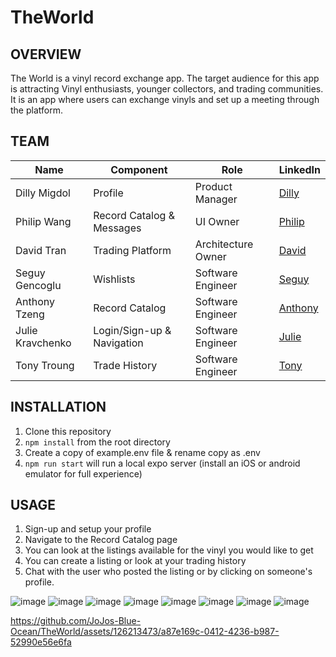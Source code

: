 # TheWorld

## OVERVIEW
The World is a vinyl record exchange app. The target audience for this app is attracting Vinyl enthusiasts, younger collectors, and trading communities. It is an app where users can exchange vinyls and set up a meeting through the platform. 

## TEAM
| Name | Component | Role | LinkedIn |
|---|---|---|---|
| Dilly Migdol| Profile | Product Manager | [Dilly](https://www.linkedin.com/in/dillonmigdol/)
| Philip Wang | Record Catalog & Messages | UI Owner | [Philip](https://www.linkedin.com/in/philip-wang-390818120/)
| David Tran | Trading Platform | Architecture Owner | [David](https://www.linkedin.com/in/davidtran3237/)
| Seguy Gencoglu | Wishlists | Software Engineer | [Seguy](https://www.linkedin.com/in/seguygencoglu/)
| Anthony Tzeng | Record Catalog | Software Engineer | [Anthony](https://www.linkedin.com/in/anthonytzeng/)
|Julie Kravchenko| Login/Sign-up & Navigation | Software Engineer | [Julie](https://www.linkedin.com/in/julie-kravchenko/)
| Tony Troung | Trade History| Software Engineer | [Tony](https://www.linkedin.com/in/tonytruong575/)


## INSTALLATION
1. Clone this repository
2. `npm install` from the root directory
3. Create a copy of example.env file & rename copy as .env
4. `npm run start` will run a local expo server (install an iOS or android emulator for full experience)

## USAGE
1. Sign-up and setup your profile
2. Navigate to the Record Catalog page
3. You can look at the listings available for the vinyl you would like to get
4. You can create a listing or look at your trading history
5. Chat with the user who posted the listing or by clicking on someone's profile.
   
![image](https://github.com/JoJos-Blue-Ocean/TheWorld/assets/126213473/c417f505-314e-4e25-85bb-049d4113199f)
![image](https://github.com/JoJos-Blue-Ocean/TheWorld/assets/126213473/aabf0471-f375-4593-b2fb-f514536ffd34)
![image](https://github.com/JoJos-Blue-Ocean/TheWorld/assets/126213473/31362995-ef84-4074-b2c0-819c6ae07b7a)
![image](https://github.com/JoJos-Blue-Ocean/TheWorld/assets/126213473/8ef9508f-9603-4718-90d0-b57d1b526104)
![image](https://github.com/JoJos-Blue-Ocean/TheWorld/assets/126213473/cb159706-8268-4219-a01a-f661509a69b1)
![image](https://github.com/JoJos-Blue-Ocean/TheWorld/assets/126213473/cd4f3b85-85c5-41fa-92a2-006231c1f3dc)
![image](https://github.com/JoJos-Blue-Ocean/TheWorld/assets/126213473/8e463ea4-2550-48d7-971b-54c1fd441e61)
![image](https://github.com/JoJos-Blue-Ocean/TheWorld/assets/126213473/4c94040f-2c97-4c1d-854d-dfb4118a015f)

https://github.com/JoJos-Blue-Ocean/TheWorld/assets/126213473/a87e169c-0412-4236-b987-52990e56e6fa




